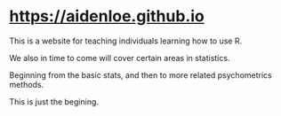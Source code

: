 # https://aidenloe.github.io

This is a website for teaching individuals learning how to use R. 

We also in time to come will cover certain areas in statistics. 

Beginning from the basic stats, and then to more related psychometrics methods. 

This is just the begining. 
